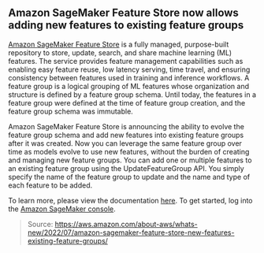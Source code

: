 ## Amazon SageMaker Feature Store now allows adding new features to existing feature groups

[Amazon SageMaker Feature Store](https://aws.amazon.com/sagemaker/feature-store/) is a fully managed, purpose-built repository to store, update, search, and share machine learning (ML) features. The service provides feature management capabilities such as enabling easy feature reuse, low latency serving, time travel, and ensuring consistency between features used in training and inference workflows. A feature group is a logical grouping of ML features whose organization and structure is defined by a feature group schema. Until today, the features in a feature group were defined at the time of feature group creation, and the feature group schema was immutable.

Amazon SageMaker Feature Store is announcing the ability to evolve the feature group schema and add new features into existing feature groups after it was created. Now you can leverage the same feature group over time as models evolve to use new features, without the burden of creating and managing new feature groups. You can add one or multiple features to an existing feature group using the UpdateFeatureGroup API. You simply specify the name of the feature group to update and the name and type of each feature to be added.

To learn more, please view the documentation [here](https://docs.aws.amazon.com/sagemaker/latest/dg/feature-store-update-feature-group.html). To get started, log into the [Amazon SageMaker console](https://console.aws.amazon.com/sagemaker/home).

> Source: https://aws.amazon.com/about-aws/whats-new/2022/07/amazon-sagemaker-feature-store-new-features-existing-feature-groups/
